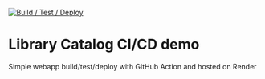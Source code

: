 [![Build / Test / Deploy](https://github.com/tonytech83/Library-Catalog-CI-CD/actions/workflows/pipeline.yml/badge.svg)](https://github.com/tonytech83/Library-Catalog-CI-CD/actions/workflows/pipeline.yml)

# Library Catalog CI/CD demo

Simple webapp build/test/deploy with GitHub Action and hosted on Render
